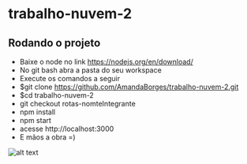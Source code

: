 # trabalho-nuvem-2

## Rodando o projeto
- Baixe o node no link https://nodejs.org/en/download/
- No git bash abra a pasta do seu workspace
- Execute os comandos a seguir
- $git clone https://github.com/AmandaBorges/trabalho-nuvem-2.git
- $cd trabalho-nuvem-2
- git checkout rotas-nomteIntegrante
- npm install
- npm start
- acesse http://localhost:3000
- E mãos a obra =)

![alt text][image]
   
[image]:
https://i.pinimg.com/originals/3e/9a/ca/3e9aca3cb783911f0bdeebc9f6517c36.gif